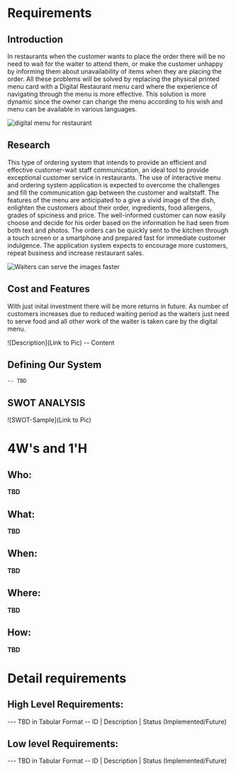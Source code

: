 # Requirements
## Introduction
In restaurants when the customer wants to place the order there will be no need to wait for the waiter to attend them, or make the customer unhappy by informing them about unavailability of items when they are placing the order. All these problems will be solved by replacing the physical printed menu card with a Digital Restaurant menu card where the experience of navigating through the menu is more effective. This solution is more dynamic since the owner can change the menu according to his wish and menu can be available in various languages.

![digital menu for restaurant](https://user-images.githubusercontent.com/65301187/114957727-46c0ae80-9e7f-11eb-9f38-cac8bb085827.jpg)

## Research
This type of ordering system that intends to provide an efficient and effective customer-wait staff communication, an ideal tool to provide exceptional customer service in restaurants. The use of interactive menu and ordering system application is expected to overcome the challenges and fill the communication gap between the customer and waitstaff. The features of the menu are anticipated to a give a vivid image of the dish, enlighten the customers about their order, ingredients, food allergens, grades of spiciness and price. The well-informed customer can now easily choose and decide for his order based on the information he had seen from both 
text and photos. The orders can be quickly sent to the kitchen through a touch screen or a smartphone and prepared fast for immediate customer indulgence. The application system expects to encourage more customers, repeat business and increase restaurant sales.

![Waiters can serve the images faster](https://user-images.githubusercontent.com/65301187/114958167-204f4300-9e80-11eb-8f6a-f96a7d2b0b06.jpg)

## Cost and Features
With just inital investment there will be more returns in future. As number of customers increases due to reduced waiting period as the waiters just need to serve food and all other work of the waiter is taken care by the digital menu.

![Description](Link to Pic)
-- Content 

## Defining Our System
    -- TBD
## SWOT ANALYSIS
![SWOT-Sample](Link to Pic)

# 4W&#39;s and 1&#39;H

## Who:

**TBD**

## What:

**TBD**

## When:

**TBD**

## Where:

**TBD**

## How:

**TBD**

# Detail requirements
## High Level Requirements:
--- TBD in Tabular Format 
-- ID | Description | Status (Implemented/Future)


##  Low level Requirements:
--- TBD in Tabular Format 
-- ID | Description | Status (Implemented/Future)

